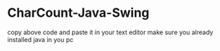 # CharCount-Java-Swing

copy above code and paste it in your text editor make sure you already installed java in  you pc
